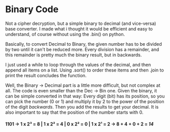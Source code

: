 # Binary Code

Not a cipher decryption, but a simple binary to decimal (and vice-versa) base converter. I made what i thought it would be efficient and easy to understand, of course without 
using the .bin() on python.


Basically, to convert Decimal to Binary, the given number has to be divided by two until it can't be reduced more. Every division has a remainder, and this remainder is pretty
much the binary result, but in backwards.

I just used a while to loop through the values of the decimal, and then append all items on a list. Using .sort() to order these items and then
.join to print the result concludes the function. 



Well, the Binary → Decimal part is a little more difficult, but not complex at all. The code is even smaller than the Dec → Bin one. Given the binary, it can be simple converted
in that way:
Every digit (bit) has its position, so you can pick the number (0 or 1) and multiply it by 2 to the power of the position of the digit _backwards_. Then you add the results to get your decimal. It is also important to say that the position of the number starts with 0.

#### 1101 → 1 x 2³ = 8  |  1 x 2² = 4  |  0 x 2² = 0  |  1 x 2¹ = 2  → 8 + 4 + 0 + 2 = *14*

